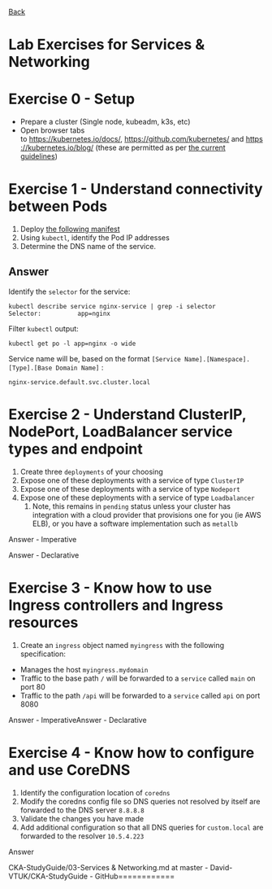 [Back](../README.md)

Lab Exercises for Services & Networking
=======================================

Exercise 0 - Setup
==================

-   Prepare a cluster (Single node, kubeadm, k3s, etc)
-   Open browser tabs to <https://kubernetes.io/docs/>, <https://github.com/kubernetes/> and <https://kubernetes.io/blog/> (these are permitted as per [the current guidelines](https://docs.linuxfoundation.org/tc-docs/certification/certification-resources-allowed#certified-kubernetes-administrator-cka-and-cerified-kubernetes-application-developer-ckad))

[](https://github.com/David-VTUK/CKA-StudyGuide/blob/master/LabGuide/03-Services%20%26%20Networking.md#exercise-1---understand-connectivity-between-pods)

Exercise 1 - Understand connectivity between Pods
=================================================

1.  Deploy [the following manifest](https://raw.githubusercontent.com/David-VTUK/CKAExampleYaml/master/nginx-svc-and-deployment.yaml)
2.  Using `kubectl`, identify the Pod IP addresses
3.  Determine the DNS name of the service.

## Answer

Identify the `selector` for the service:

```source-shell
kubectl describe service nginx-service | grep -i selector
Selector:          app=nginx
```

Filter `kubectl` output:

```source-shell
kubectl get po -l app=nginx -o wide
```

Service name will be, based on the format `[Service Name].[Namespace].[Type].[Base Domain Name]` :

```source-shell
nginx-service.default.svc.cluster.local
```

[](https://github.com/David-VTUK/CKA-StudyGuide/blob/master/LabGuide/03-Services%20%26%20Networking.md#exercise-2---understand-clusterip-nodeport-loadbalancer-service-types-and-endpoint)

Exercise 2 - Understand ClusterIP, NodePort, LoadBalancer service types and endpoint
====================================================================================

1.  Create three `deployments` of your choosing
2.  Expose one of these deployments with a service of type `ClusterIP`
3.  Expose one of these deployments with a service of type `Nodeport`
4.  Expose one of these deployments with a service of type `Loadbalancer`
    1.  Note, this remains in `pending` status unless your cluster has integration with a cloud provider that provisions one for you (ie AWS ELB), or you have a software implementation such as `metallb`

Answer - Imperative

Answer - Declarative

[](https://github.com/David-VTUK/CKA-StudyGuide/blob/master/LabGuide/03-Services%20%26%20Networking.md#exercise-3---know-how-to-use-ingress-controllers-and-ingress-resources)

Exercise 3 - Know how to use Ingress controllers and Ingress resources
======================================================================

1.  Create an `ingress` object named `myingress` with the following specification:

-   Manages the host `myingress.mydomain`
-   Traffic to the base path `/` will be forwarded to a `service` called `main` on port 80
-   Traffic to the path `/api` will be forwarded to a `service` called `api` on port 8080

Answer - ImperativeAnswer - Declarative

[](https://github.com/David-VTUK/CKA-StudyGuide/blob/master/LabGuide/03-Services%20%26%20Networking.md#exercise-4---know-how-to-configure-and-use-coredns)

Exercise 4 - Know how to configure and use CoreDNS
====================================================

1.  Identify the configuration location of `coredns`
2.  Modify the coredns config file so DNS queries not resolved by itself are forwarded to the DNS server `8.8.8.8`
3.  Validate the changes you have made
4.  Add additional configuration so that all DNS queries for `custom.local` are forwarded to the resolver `10.5.4.223`

Answer

CKA-StudyGuide/03-Services & Networking.md at master - David-VTUK/CKA-StudyGuide - GitHub============